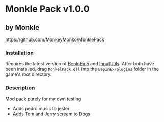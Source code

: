 # Monkle Pack v1.0.0
## by Monkle
https://github.com/MonkeyMonko/MonklePack

### Installation
Requires the latest version of [BepInEx 5](https://github.com/BepInEx/BepInEx) and [InputUtils](https://thunderstore.io/c/lethal-company/p/Rune580/LethalCompany_InputUtils/). After both have been installed, drag `MonkelPack.dll` into the `BepInEx/plugins` folder in the game's root directory.

### Description
Mod pack purely for my own testing

 - Adds pedro music to jester
 - Adds Tom and Jerry scream to Dogs